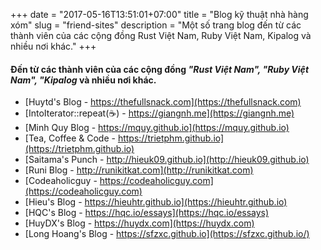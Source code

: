 +++
date = "2017-05-16T13:51:01+07:00"
title = "Blog kỹ thuật nhà hàng xóm"
slug = "friend-sites"
description = "Một số trang blog đến từ các thành viên của các cộng đồng Rust Việt Nam, Ruby Việt Nam, Kipalog và nhiều nơi khác."
+++

#### Đến từ các thành viên của các cộng đồng *"Rust Việt Nam", "Ruby Việt Nam", "Kipalog* và nhiều nơi khác.

- [Huytd's Blog - https://thefullsnack.com](https://thefullsnack.com)
- [IntoIterator::repeat(☕️) - https://giangnh.me](https://giangnh.me)
- [Minh Quy Blog - https://mquy.github.io](https://mquy.github.io)
- [Tea, Coffee & Code - https://trietphm.github.io](https://trietphm.github.io)
- [Saitama's Punch - http://hieuk09.github.io](http://hieuk09.github.io)
- [Runi Blog - http://runikitkat.com](http://runikitkat.com)
- [Codeaholicguy - https://codeaholicguy.com](https://codeaholicguy.com)
- [Hieu's Blog - https://hieuhtr.github.io](https://hieuhtr.github.io)
- [HQC's Blog - https://hqc.io/essays](https://hqc.io/essays)
- [HuyDX's Blog - https://huydx.com](https://huydx.com)
- [Long Hoang's Blog - https://sfzxc.github.io](https://sfzxc.github.io/)
